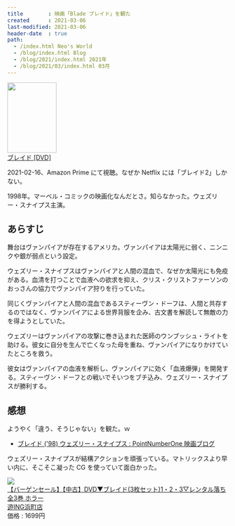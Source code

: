 ```yaml
---
title        : 映画「Blade ブレイド」を観た
created      : 2021-03-06
last-modified: 2021-03-06
header-date  : true
path:
  - /index.html Neo's World
  - /blog/index.html Blog
  - /blog/2021/index.html 2021年
  - /blog/2021/03/index.html 03月
---
```


<div class="ad-amazon">
  <div class="ad-amazon-image">
    <a href="https://www.amazon.co.jp/dp/B009TBEI0O?tag=neos21-22&amp;linkCode=osi&amp;th=1&amp;psc=1">
      <img src="https://m.media-amazon.com/images/I/41R95F7Ni5L._SL160_.jpg" width="112" height="160">
    </a>
  </div>
  <div class="ad-amazon-info">
    <div class="ad-amazon-title">
      <a href="https://www.amazon.co.jp/dp/B009TBEI0O?tag=neos21-22&amp;linkCode=osi&amp;th=1&amp;psc=1">ブレイド [DVD]</a>
    </div>
  </div>
</div>

2021-02-16、Amazon Prime にて視聴。なぜか Netflix には「ブレイド2」しかない。

1998年。マーベル・コミックの映画化なんだとさ。知らなかった。ウェズリー・スナイプス主演。

## あらすじ

舞台はヴァンパイアが存在するアメリカ。ヴァンパイアは太陽光に弱く、ニンニクや銀が弱点という設定。

ウェズリー・スナイプスはヴァンパイアと人間の混血で、なぜか太陽光にも免疫がある。血清を打つことで血液への欲求を抑え、クリス・クリストファーソンのおっさんの協力でヴァンパイア狩りを行っていた。

同じくヴァンパイアと人間の混血であるスティーヴン・ドーフは、人間と共存するのではなく、ヴァンパイアによる世界背服を企み、古文書を解読して無敵の力を得ようとしていた。

ウェズリーはヴァンパイアの攻撃に巻き込まれた医師のウンブッシュ・ライトを助ける。彼女に自分を生んで亡くなった母を重ね、ヴァンパイアになりかけていたところを救う。

彼女はヴァンパイアの血液を解析し、ヴァンパイアに効く「血液爆弾」を開発する。スティーヴン・ドーフとの戦いでそいつをブチ込み、ウェズリー・スナイプスが勝利する。

## 感想

ようやく「違う、そうじゃない」を観た。ｗ

- [ブレイド ('98) ウェズリー・スナイプス : PointNumberOne 映画ブログ](http://pointnumberone.blog.jp/archives/blade_1998.html)

ウェズリー・スナイプスが結構アクションを頑張っている。マトリックスより早い内に、そこそこ凝った CG を使っていて面白かった。

<div class="ad-rakuten">
  <div class="ad-rakuten-image">
    <a href="https://hb.afl.rakuten.co.jp/hgc/g00tohp2.waxyc152.g00tohp2.waxyd316/?pc=https%3A%2F%2Fitem.rakuten.co.jp%2Fyouing-gaba-hama%2F24998-012%2F&amp;m=http%3A%2F%2Fm.rakuten.co.jp%2Fyouing-gaba-hama%2Fi%2F10028006%2F">
      <img src="https://thumbnail.image.rakuten.co.jp/@0_mall/youing-gaba-hama/cabinet/t17/vt024998.jpg?_ex=128x128">
    </a>
  </div>
  <div class="ad-rakuten-info">
    <div class="ad-rakuten-title">
      <a href="https://hb.afl.rakuten.co.jp/hgc/g00tohp2.waxyc152.g00tohp2.waxyd316/?pc=https%3A%2F%2Fitem.rakuten.co.jp%2Fyouing-gaba-hama%2F24998-012%2F&amp;m=http%3A%2F%2Fm.rakuten.co.jp%2Fyouing-gaba-hama%2Fi%2F10028006%2F">【バーゲンセール】【中古】DVD▼ブレイド(3枚セット)1・2・3▽レンタル落ち 全3巻 ホラー</a>
    </div>
    <div class="ad-rakuten-shop">
      <a href="https://hb.afl.rakuten.co.jp/hgc/g00tohp2.waxyc152.g00tohp2.waxyd316/?pc=https%3A%2F%2Fwww.rakuten.co.jp%2Fyouing-gaba-hama%2F&amp;m=http%3A%2F%2Fm.rakuten.co.jp%2Fyouing-gaba-hama%2F">遊ING浜町店</a>
    </div>
    <div class="ad-rakuten-price">価格 : 1699円</div>
  </div>
</div>

